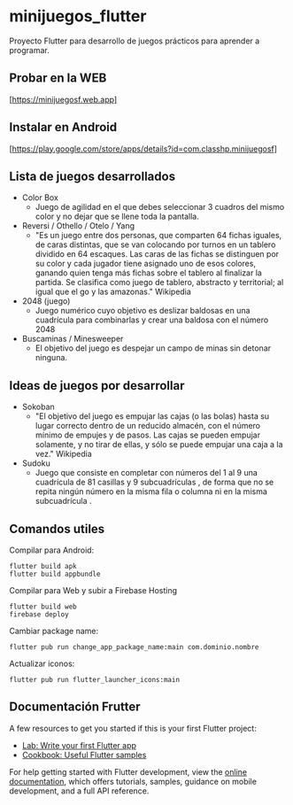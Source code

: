 # minijuegos_flutter

Proyecto Flutter para desarrollo de juegos prácticos para aprender a programar.

## Probar en la WEB
[https://minijuegosf.web.app]

## Instalar en Android
[https://play.google.com/store/apps/details?id=com.classhp.minijuegosf]

## Lista de juegos desarrollados

- Color Box
  - Juego de agilidad en el que debes seleccionar 3 cuadros del mismo color y no dejar que se llene toda la pantalla.
- Reversi / Othello / Otelo / Yang
  - "Es un juego entre dos personas, que comparten 64 fichas iguales, de caras distintas, que se van colocando por turnos en un tablero dividido en 64 escaques. Las caras de las fichas se distinguen por su color y cada jugador tiene asignado uno de esos colores, ganando quien tenga más fichas sobre el tablero al finalizar la partida. Se clasifica como juego de tablero, abstracto y territorial; al igual que el go y las amazonas." Wikipedia
- 2048 (juego)
  - Juego numérico cuyo objetivo es deslizar baldosas en una cuadrícula para combinarlas y crear una baldosa con el número 2048
- Buscaminas / Minesweeper
  - El objetivo del juego es despejar un campo de minas sin detonar ninguna.

## Ideas de juegos por desarrollar

- Sokoban
  - "El objetivo del juego es empujar las cajas (o las bolas) hasta su lugar correcto dentro de un reducido almacén, con el número mínimo de empujes y de pasos. Las cajas se pueden empujar solamente, y no tirar de ellas, y sólo se puede empujar una caja a la vez." Wikipedia
- Sudoku
  - Juego que consiste en completar con números del 1 al 9 una cuadrícula de 81 casillas y 9 subcuadrículas , de forma que no se repita ningún número en la misma fila o columna ni en la misma subcuadrícula .

## Comandos utiles

Compilar para Android:
```
flutter build apk
flutter build appbundle
```

Compilar para Web y subir a Firebase Hosting
```
flutter build web
firebase deploy
```

Cambiar package name:
```
flutter pub run change_app_package_name:main com.dominio.nombre
```

Actualizar iconos:
```
flutter pub run flutter_launcher_icons:main
```

## Documentación Frutter

A few resources to get you started if this is your first Flutter project:

- [Lab: Write your first Flutter app](https://docs.flutter.dev/get-started/codelab)
- [Cookbook: Useful Flutter samples](https://docs.flutter.dev/cookbook)

For help getting started with Flutter development, view the
[online documentation](https://docs.flutter.dev/), which offers tutorials,
samples, guidance on mobile development, and a full API reference.


